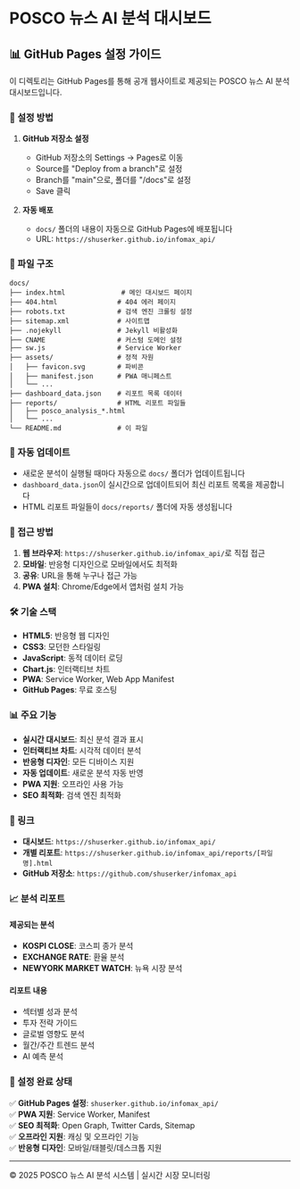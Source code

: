 # POSCO 뉴스 AI 분석 대시보드

## 📊 GitHub Pages 설정 가이드

이 디렉토리는 GitHub Pages를 통해 공개 웹사이트로 제공되는 POSCO 뉴스 AI 분석 대시보드입니다.

### 🚀 설정 방법

1. **GitHub 저장소 설정**
   - GitHub 저장소의 Settings → Pages로 이동
   - Source를 "Deploy from a branch"로 설정
   - Branch를 "main"으로, 폴더를 "/docs"로 설정
   - Save 클릭

2. **자동 배포**
   - `docs/` 폴더의 내용이 자동으로 GitHub Pages에 배포됩니다
   - URL: `https://shuserker.github.io/infomax_api/`

### 📁 파일 구조

```
docs/
├── index.html              # 메인 대시보드 페이지
├── 404.html               # 404 에러 페이지
├── robots.txt             # 검색 엔진 크롤링 설정
├── sitemap.xml            # 사이트맵
├── .nojekyll              # Jekyll 비활성화
├── CNAME                  # 커스텀 도메인 설정
├── sw.js                  # Service Worker
├── assets/                # 정적 자원
│   ├── favicon.svg        # 파비콘
│   ├── manifest.json      # PWA 매니페스트
│   └── ...
├── dashboard_data.json    # 리포트 목록 데이터
├── reports/               # HTML 리포트 파일들
│   ├── posco_analysis_*.html
│   └── ...
└── README.md              # 이 파일
```

### 🔄 자동 업데이트

- 새로운 분석이 실행될 때마다 자동으로 `docs/` 폴더가 업데이트됩니다
- `dashboard_data.json`이 실시간으로 업데이트되어 최신 리포트 목록을 제공합니다
- HTML 리포트 파일들이 `docs/reports/` 폴더에 자동 생성됩니다

### 📱 접근 방법

1. **웹 브라우저**: `https://shuserker.github.io/infomax_api/`로 직접 접근
2. **모바일**: 반응형 디자인으로 모바일에서도 최적화
3. **공유**: URL을 통해 누구나 접근 가능
4. **PWA 설치**: Chrome/Edge에서 앱처럼 설치 가능

### 🛠️ 기술 스택

- **HTML5**: 반응형 웹 디자인
- **CSS3**: 모던한 스타일링
- **JavaScript**: 동적 데이터 로딩
- **Chart.js**: 인터랙티브 차트
- **PWA**: Service Worker, Web App Manifest
- **GitHub Pages**: 무료 호스팅

### 📊 주요 기능

- **실시간 대시보드**: 최신 분석 결과 표시
- **인터랙티브 차트**: 시각적 데이터 분석
- **반응형 디자인**: 모든 디바이스 지원
- **자동 업데이트**: 새로운 분석 자동 반영
- **PWA 지원**: 오프라인 사용 가능
- **SEO 최적화**: 검색 엔진 최적화

### 🔗 링크

- **대시보드**: `https://shuserker.github.io/infomax_api/`
- **개별 리포트**: `https://shuserker.github.io/infomax_api/reports/[파일명].html`
- **GitHub 저장소**: `https://github.com/shuserker/infomax_api`

### 📈 분석 리포트

#### 제공되는 분석
- **KOSPI CLOSE**: 코스피 종가 분석
- **EXCHANGE RATE**: 환율 분석  
- **NEWYORK MARKET WATCH**: 뉴욕 시장 분석

#### 리포트 내용
- 섹터별 성과 분석
- 투자 전략 가이드
- 글로벌 영향도 분석
- 월간/주간 트렌드 분석
- AI 예측 분석

### 🔧 설정 완료 상태

✅ **GitHub Pages 설정**: `shuserker.github.io/infomax_api/`  
✅ **PWA 지원**: Service Worker, Manifest  
✅ **SEO 최적화**: Open Graph, Twitter Cards, Sitemap  
✅ **오프라인 지원**: 캐싱 및 오프라인 기능  
✅ **반응형 디자인**: 모바일/태블릿/데스크톱 지원  

---

© 2025 POSCO 뉴스 AI 분석 시스템 | 실시간 시장 모니터링 